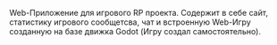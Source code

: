 Web-Приложение для игрового RP проекта. Содержит в себе сайт, статистику игрового сообщетсва, чат и встроенную Web-Игру созданную на базе движка Godot (Игру создал самостоятельно). 

